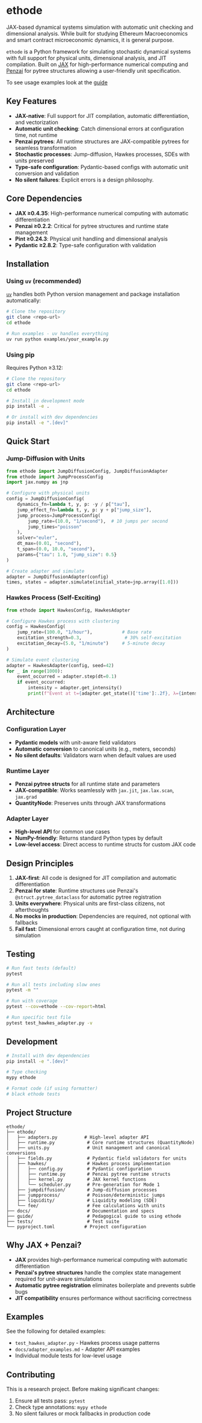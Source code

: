 # ethode

JAX-based dynamical systems simulation with automatic unit checking
and dimensional analysis.  While built for studying Ethereum
Macroeconomics and smart contract microeconomic dynamics, it is
general purpose.

`ethode` is a Python framework for simulating stochastic dynamical
systems with full support for physical units, dimensional analysis,
and JIT compilation. Built on [JAX](https://github.com/google/jax) for
high-performance numerical computing and
[Penzai](https://github.com/google-deepmind/penzai) for pytree
structures allowing a user-friendly unit specification.

To see usage examples look at the [guide](./guide/)

## Key Features

- **JAX-native**: Full support for JIT compilation, automatic differentiation, and vectorization
- **Automatic unit checking**: Catch dimensional errors at configuration time, not runtime
- **Penzai pytrees**: All runtime structures are JAX-compatible pytrees for seamless transformation
- **Stochastic processes**: Jump-diffusion, Hawkes processes, SDEs with units preserved
- **Type-safe configuration**: Pydantic-based configs with automatic unit conversion and validation
- **No silent failures**: Explicit errors is a design philosophy.

## Core Dependencies

- **JAX ≥0.4.35**: High-performance numerical computing with automatic differentiation
- **Penzai ≥0.2.2**: Critical for pytree structures and runtime state management
- **Pint ≥0.24.3**: Physical unit handling and dimensional analysis
- **Pydantic ≥2.8.2**: Type-safe configuration with validation

## Installation

### Using `uv` (recommended)

[`uv`](https://docs.astral.sh/uv/) handles both Python version management and package installation automatically:

```bash
# Clone the repository
git clone <repo-url>
cd ethode

# Run examples - uv handles everything
uv run python examples/your_example.py
```

### Using pip

Requires Python ≥3.12:

```bash
# Clone the repository
git clone <repo-url>
cd ethode

# Install in development mode
pip install -e .

# Or install with dev dependencies
pip install -e ".[dev]"
```

## Quick Start

### Jump-Diffusion with Units

```python
from ethode import JumpDiffusionConfig, JumpDiffusionAdapter
from ethode import JumpProcessConfig
import jax.numpy as jnp

# Configure with physical units
config = JumpDiffusionConfig(
    dynamics_fn=lambda t, y, p: -y / p["tau"],
    jump_effect_fn=lambda t, y, p: y + p["jump_size"],
    jump_process=JumpProcessConfig(
        jump_rate=(10.0, "1/second"),  # 10 jumps per second
        jump_times="poisson"
    ),
    solver="euler",
    dt_max=(0.01, "second"),
    t_span=(0.0, 10.0, "second"),
    params={"tau": 1.0, "jump_size": 0.5}
)

# Create adapter and simulate
adapter = JumpDiffusionAdapter(config)
times, states = adapter.simulate(initial_state=jnp.array([1.0]))
```

### Hawkes Process (Self-Exciting)

```python
from ethode import HawkesConfig, HawkesAdapter

# Configure Hawkes process with clustering
config = HawkesConfig(
    jump_rate=(100.0, "1/hour"),           # Base rate
    excitation_strength=0.3,                # 30% self-excitation
    excitation_decay=(5.0, "1/minute")     # 5-minute decay
)

# Simulate event clustering
adapter = HawkesAdapter(config, seed=42)
for _ in range(1000):
    event_occurred = adapter.step(dt=0.1)
    if event_occurred:
        intensity = adapter.get_intensity()
        print(f"Event at t={adapter.get_state()['time']:.2f}, λ={intensity:.4f}")
```

## Architecture

### Configuration Layer
- **Pydantic models** with unit-aware field validators
- **Automatic conversion** to canonical units (e.g., meters, seconds)
- **No silent defaults**: Validators warn when default values are used

### Runtime Layer
- **Penzai pytree structs** for all runtime state and parameters
- **JAX-compatible**: Works seamlessly with `jax.jit`, `jax.lax.scan`, `jax.grad`
- **QuantityNode**: Preserves units through JAX transformations

### Adapter Layer
- **High-level API** for common use cases
- **NumPy-friendly**: Returns standard Python types by default
- **Low-level access**: Direct access to runtime structs for custom JAX code

## Design Principles

1. **JAX-first**: All code is designed for JIT compilation and automatic differentiation
2. **Penzai for state**: Runtime structures use Penzai's `@struct.pytree_dataclass` for automatic pytree registration
3. **Units everywhere**: Physical units are first-class citizens, not afterthoughts
4. **No mocks in production**: Dependencies are required, not optional with fallbacks
5. **Fail fast**: Dimensional errors caught at configuration time, not during simulation

## Testing

```bash
# Run fast tests (default)
pytest

# Run all tests including slow ones
pytest -m ""

# Run with coverage
pytest --cov=ethode --cov-report=html

# Run specific test file
pytest test_hawkes_adapter.py -v
```

## Development

```bash
# Install with dev dependencies
pip install -e ".[dev]"

# Type checking
mypy ethode

# Format code (if using formatter)
# black ethode tests
```

## Project Structure

```
ethode/
├── ethode/
│   ├── adapters.py          # High-level adapter API
│   ├── runtime.py            # Core runtime structures (QuantityNode)
│   ├── units.py              # Unit management and canonical conversions
│   ├── fields.py             # Pydantic field validators for units
│   ├── hawkes/               # Hawkes process implementation
│   │   ├── config.py         # Pydantic configuration
│   │   ├── runtime.py        # Penzai pytree runtime structs
│   │   ├── kernel.py         # JAX kernel functions
│   │   └── scheduler.py      # Pre-generation for Mode 1
│   ├── jumpdiffusion/        # Jump-diffusion processes
│   ├── jumpprocess/          # Poisson/deterministic jumps
│   ├── liquidity/            # Liquidity modeling (SDE)
│   └── fee/                  # Fee calculations with units
├── docs/                     # Documentation and specs
├── guide/                    # Pedagogical guide to using ethode
├── tests/                    # Test suite
└── pyproject.toml           # Project configuration
```

## Why JAX + Penzai?

- **JAX** provides high-performance numerical computing with automatic differentiation
- **Penzai's pytree structures** handle the complex state management required for unit-aware simulations
- **Automatic pytree registration** eliminates boilerplate and prevents subtle bugs
- **JIT compatibility** ensures performance without sacrificing correctness

## Examples

See the following for detailed examples:
- `test_hawkes_adapter.py` - Hawkes process usage patterns
- `docs/adapter_examples.md` - Adapter API examples
- Individual module tests for low-level usage

## Contributing

This is a research project. Before making significant changes:
1. Ensure all tests pass: `pytest`
2. Check type annotations: `mypy ethode`
3. No silent failures or mock fallbacks in production code

